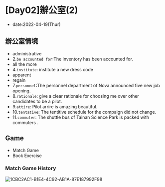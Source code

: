 # [Day02]辦公室(2)

* date:2022-04-19(Thur)

## 辦公室情境
* administrative
* 2.`be accounted for`:The inventory has been accounted for.
* all the more
* 4.`institute`: institute a new dress code
* apparent
* regain
* 7.`personnel`:The personnel department of Nova announced five new job opening.
* 8.`rationale`: give a clear rationale for choosing me over other candidates to be a pilot.
* 9.`attire`: Pilot arrire is amazing beautiful.
* 10.`tentative`: The tentitive schedule for the compaign did not change.
* 11.`commuter`: The shuttle bus of Tainan Science Park is packed with commuters .

## Game
* Match Game
* Book Exercise


### Match Game History
![1CBC2AC1-B1E4-4C92-AB1A-87E187992F98](https://user-images.githubusercontent.com/16321107/164220632-8e617c8c-4dc7-4bef-a75f-7ee23a20f654.jpg)

